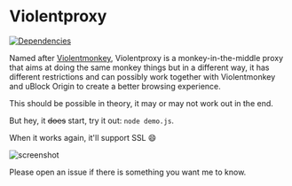 # Violentproxy

[![Dependencies](https://david-dm.org/Violentproxy/Violentproxy.svg)](https://david-dm.org/Violentproxy/Violentproxy)

Named after [Violentmonkey](https://github.com/violentmonkey/violentmonkey), 
Violentproxy is a monkey-in-the-middle proxy that aims at doing the same monkey things but in a different way, 
it has different restrictions and can possibly work together with Violentmonkey and uBlock Origin 
to create a better browsing experience. 

This should be possible in theory, it may or may not work out in the end. 

But hey, it ~~does~~ start, try it out: `node demo.js`. 

When it works again, it'll support SSL :smile: 

![screenshot](http://i.imgur.com/itQBQjq.png)

Please open an issue if there is something you want me to know. 

